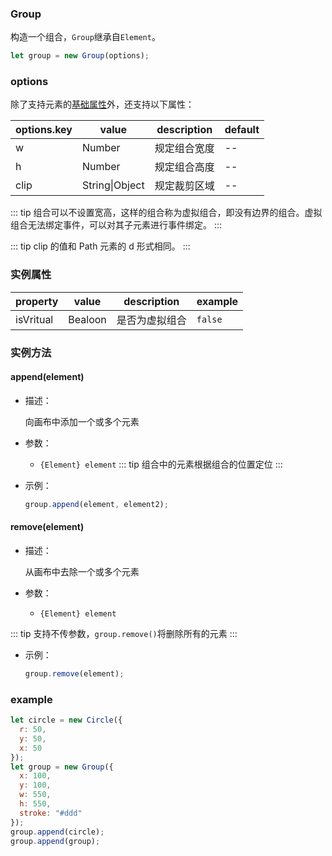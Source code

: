 ### Group

构造一个组合，`Group`继承自`Element`。

```js
let group = new Group(options);
```

### options

除了支持元素的[基础属性](/docs/element.html#options)外，还支持以下属性：

| options.key | value          | description  | default |
| ----------- | -------------- | ------------ | ------- |
| w           | Number         | 规定组合宽度 | --      |
| h           | Number         | 规定组合高度 | --      |
| clip        | String\|Object | 规定裁剪区域 | --      |

::: tip
组合可以不设置宽高，这样的组合称为虚拟组合，即没有边界的组合。虚拟组合无法绑定事件，可以对其子元素进行事件绑定。
:::

::: tip
clip 的值和 Path 元素的 d 形式相同。
:::

### 实例属性

| property  | value   | description    | example |
| --------- | ------- | -------------- | ------- |
| isVritual | Bealoon | 是否为虚拟组合 | `false` |

### 实例方法

#### append(element)

- 描述：

  向画布中添加一个或多个元素

- 参数：

  - `{Element} element`
    ::: tip
    组合中的元素根据组合的位置定位
    :::

- 示例：
  ```js
  group.append(element, element2);
  ```

#### remove(element)

- 描述：

  从画布中去除一个或多个元素

- 参数：

  - `{Element} element`

::: tip
支持不传参数，`group.remove()`将删除所有的元素
:::

- 示例：

  ```js
  group.remove(element);
  ```

### example

```js
let circle = new Circle({
  r: 50,
  y: 50,
  x: 50
});
let group = new Group({
  x: 100,
  y: 100,
  w: 550,
  h: 550,
  stroke: "#ddd"
});
group.append(circle);
group.append(group);
```

<!-- <ClientOnly><c-circle></c-circle></ClientOnly> -->
